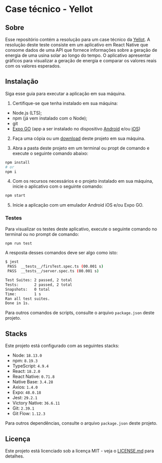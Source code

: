 # Case técnico - Yellot

## Sobre

Esse repositório contém a resolução para um case técnico da [Yellot](https://yellot.com.br/). A resolução deste teste consiste em um aplicativo em React Native que consome dados de uma API que fornece informações sobre a geração de energia de uma usina solar ao longo do tempo. O aplicativo apresentar gráficos para visualizar a geração de energia e comparar os valores reais com os valores esperados.

## Instalação

Siga esse guia para executar a aplicação em sua máquina.

1. Certifique-se que tenha instalado em sua máquina:

- Node.js (LTS);
- npm (já vem instalado com o Node);
- git
- [Expo GO](https://expo.dev/client) (app a ser instalado no dispositivo [Android](https://play.google.com/store/apps/details?id=host.exp.exponent&referrer=www) e/ou [iOS](https://apps.apple.com/app/apple-store/id982107779))

2. Faça uma cópia ou um [download](https://github.com/JefersonLucas/my-yellot/archive/refs/heads/main.zip) deste projeto em sua máquina.

3. Abra a pasta deste projeto em um terminal ou propt de comando e execute o seguinte comando abaixo:

```bash
npm install
# or
npm i
```

4. Com os recursos necessários e o projeto instalado em sua máquina, inicie o aplicativo com o seguinte comando:

```bash
npm start
```

5. Inicie a aplicação com um emulador Android iOS e/ou Expo GO.

### Testes

Para visualizar os testes deste aplicativo, execute o seguinte comando no terminal ou no prompt de comando:

```bash
npm run test
```

A resposta desses comandos deve ser algo como isto:

```bash
$ jest
 PASS  __tests__/firsTest.spec.ts (00.001 s)
 PASS  __tests__/server.spec.ts (00.001 s)

Test Suites: 2 passed, 2 total
Tests:       2 passed, 2 total
Snapshots:   0 total
Time:        1 s
Ran all test suites.
Done in 1s.
```

Para outros comandos de scripts, consulte o arquivo `package.json` deste projeto.

## Stacks

Este projeto está configurado com as seguintes stacks:

- Node: `18.13.0`
- npm: `8.19.3`
- TypeScript: `4.9.4`
- React: `18.2.0`
- React Native: `0.71.8`
- Native Base: `3.4.28`
- Axios: `1.4.0`
- Expo: `48.0.18`
- Jest: `29.2.1`
- Victory Native: `36.6.11`
- Git: `2.39.1`
- Git Flow: `1.12.3`

Para outros dependências, consulte o arquivo `package.json` deste projeto.

## Licença

Este projeto está licenciado sob a licença MIT - veja o [LICENSE.md](LICENSE.md) para detalhes.
